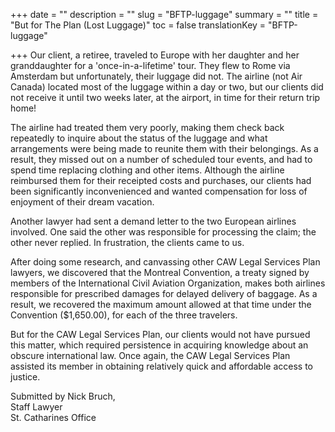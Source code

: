 +++
date = ""
description = ""
slug = "BFTP-luggage"
summary = ""
title = "But for The Plan (Lost Luggage)"
toc = false
translationKey = "BFTP-luggage"

+++
Our client, a retiree, traveled to Europe with her daughter and her granddaughter for a 'once-in-a-lifetime' tour. They flew to Rome via Amsterdam but unfortunately, their luggage did not. The airline (not Air Canada) located most of the luggage within a day or two, but our clients did not receive it until two weeks later, at the airport, in time for their return trip home!

The airline had treated them very poorly, making them check back repeatedly to inquire about the status of the luggage and what arrangements were being made to reunite them with their belongings. As a result, they missed out on a number of scheduled tour events, and had to spend time replacing clothing and other items. Although the airline reimbursed them for their receipted costs and purchases, our clients had been significantly inconvenienced and wanted compensation for loss of enjoyment of their dream vacation.

Another lawyer had sent a demand letter to the two European airlines involved. One said the other was responsible for processing the claim; the other never replied. In frustration, the clients came to us.

After doing some research, and canvassing other CAW Legal Services Plan lawyers, we discovered that the Montreal Convention, a treaty signed by members of the International Civil Aviation Organization, makes both airlines responsible for prescribed damages for delayed delivery of baggage. As a result, we recovered the maximum amount allowed at that time under the Convention ($1,650.00), for each of the three travelers.

But for the CAW Legal Services Plan, our clients would not have pursued this matter, which required persistence in acquiring knowledge about an obscure international law. Once again, the CAW Legal Services Plan assisted its member in obtaining relatively quick and affordable access to justice.

Submitted by Nick Bruch,  
Staff Lawyer  
St. Catharines Office